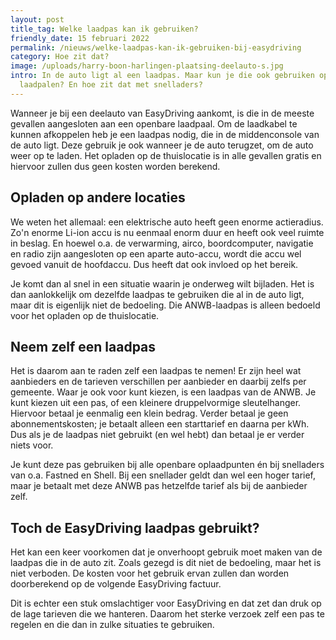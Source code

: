 ```yaml
---
layout: post
title_tag: Welke laadpas kan ik gebruiken?
friendly_date: 15 februari 2022
permalink: /nieuws/welke-laadpas-kan-ik-gebruiken-bij-easydriving
category: Hoe zit dat?
image: /uploads/harry-boon-harlingen-plaatsing-deelauto-s.jpg
intro: In de auto ligt al een laadpas. Maar kun je die ook gebruiken op andere
  laadpalen? En hoe zit dat met snelladers?
---
```

Wanneer je bij een deelauto van EasyDriving aankomt, is die in de meeste gevallen aangesloten aan een openbare laadpaal. Om de laadkabel te kunnen afkoppelen heb je een laadpas nodig, die in de middenconsole van de auto ligt. Deze gebruik je ook wanneer je de auto terugzet, om de auto weer op te laden. Het opladen op de thuislocatie is in alle gevallen gratis en hiervoor zullen dus geen kosten worden berekend.

## Opladen op andere locaties

We weten het allemaal: een elektrische auto heeft geen enorme actieradius. Zo'n enorme Li-ion accu is nu eenmaal enorm duur en heeft ook veel ruimte in beslag. En hoewel o.a. de verwarming, airco, boordcomputer, navigatie en radio zijn aangesloten op een aparte auto-accu, wordt die accu wel gevoed vanuit de hoofdaccu. Dus heeft dat ook invloed op het bereik.

Je komt dan al snel in een situatie waarin je onderweg wilt bijladen. Het is dan aanlokkelijk om dezelfde laadpas te gebruiken die al in de auto ligt, maar dit is eigenlijk niet de bedoeling. Die ANWB-laadpas is alleen bedoeld voor het opladen op de thuislocatie.

## Neem zelf een laadpas

Het is daarom aan te raden zelf een laadpas te nemen! Er zijn heel wat aanbieders en de tarieven verschillen per aanbieder en daarbij zelfs per gemeente. Waar je ook voor kunt kiezen, is een laadpas van de ANWB. Je kunt kiezen uit een pas, of een kleinere druppelvormige sleutelhanger. Hiervoor betaal je eenmalig een klein bedrag. Verder betaal je geen abonnementskosten; je betaalt alleen een starttarief en daarna per kWh. Dus als je de laadpas niet gebruikt (en wel hebt) dan betaal je er verder niets voor.

Je kunt deze pas gebruiken bij alle openbare oplaadpunten én bij snelladers van o.a. Fastned en Shell. Bij een snellader geldt dan wel een hoger tarief, maar je betaalt met deze ANWB pas hetzelfde tarief als bij de aanbieder zelf.

## Toch de EasyDriving laadpas gebruikt?

Het kan een keer voorkomen dat je onverhoopt gebruik moet maken van de laadpas die in de auto zit. Zoals gezegd is dit niet de bedoeling, maar het is niet verboden. De kosten voor het gebruik ervan zullen dan worden doorberekend op de volgende EasyDriving factuur.

Dit is echter een stuk omslachtiger voor EasyDriving en dat zet dan druk op de lage tarieven die we hanteren. Daarom het sterke verzoek zelf een pas te regelen en die dan in zulke situaties te gebruiken.